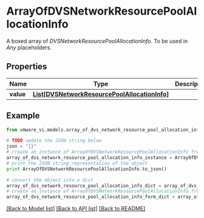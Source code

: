 # ArrayOfDVSNetworkResourcePoolAllocationInfo

A boxed array of *DVSNetworkResourcePoolAllocationInfo*. To be used in *Any* placeholders. 

## Properties
Name | Type | Description | Notes
------------ | ------------- | ------------- | -------------
**value** | [**List[DVSNetworkResourcePoolAllocationInfo]**](DVSNetworkResourcePoolAllocationInfo.md) |  | 

## Example

```python
from vmware_vi.models.array_of_dvs_network_resource_pool_allocation_info import ArrayOfDVSNetworkResourcePoolAllocationInfo

# TODO update the JSON string below
json = "{}"
# create an instance of ArrayOfDVSNetworkResourcePoolAllocationInfo from a JSON string
array_of_dvs_network_resource_pool_allocation_info_instance = ArrayOfDVSNetworkResourcePoolAllocationInfo.from_json(json)
# print the JSON string representation of the object
print ArrayOfDVSNetworkResourcePoolAllocationInfo.to_json()

# convert the object into a dict
array_of_dvs_network_resource_pool_allocation_info_dict = array_of_dvs_network_resource_pool_allocation_info_instance.to_dict()
# create an instance of ArrayOfDVSNetworkResourcePoolAllocationInfo from a dict
array_of_dvs_network_resource_pool_allocation_info_form_dict = array_of_dvs_network_resource_pool_allocation_info.from_dict(array_of_dvs_network_resource_pool_allocation_info_dict)
```
[[Back to Model list]](../README.md#documentation-for-models) [[Back to API list]](../README.md#documentation-for-api-endpoints) [[Back to README]](../README.md)


